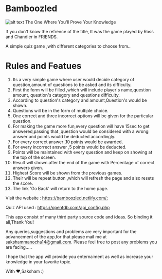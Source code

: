 # Bamboozled
![alt text](https://encrypted-tbn0.gstatic.com/images?q=tbn:ANd9GcTKM5gp4GRQhK5dKW5xEz-iaPagkSkclwSH87ZqWhDur9j5P7BC)                         The One Where You'll Prove Your Knowledge

If you don't know the refrence of the title, It was the game played by Ross and Chandler in FRIENDS.

A simple quiz game ,with different categories to choose from..

# Rules and Featues
1. Its a very simple game where user would decide category of question,amount of questions to be asked and its difficulty.
2. First the form will be filled ,which will include player's name,question amount, question's category and questions difficulty.
3. According to question's category and amount,Question's would be shown. 
4. Questions will be in the form of multiple choice.
5. One correct and three incorrect options will be given for the particular question.
6. For making the game more fun,every question will have 15sec to get answered,passing that ,question would be considered with a wrong   answer and points would be deducted accordingly.
7. For every correct answer ,10 points would be awarded.
8. For every incorrect answer ,5 points would be deducted.
9. Points will be maintained with every question and keep on showing at the top of the screen.
10. Result will shown after the end of the game with Percentage of correct answers given.
11. Highest Score will be shown from the previous games.
12. Their will be repeat button ,which will refresh the page and also resets the score.
13. The link 'Go Back' will return to the home page. 

Visit the website  : https://bamboozled.netlify.com/;

Quiz API used : https://opentdb.com/api_config.php

This app consist of many third party source code and ideas.
So binding it all,Thank You!

  
Any queries,suggestions and problems are very important for the advancement of the app,for that please mail me at sakshammanocha14@gmail.com.
Please feel free to post any problems you are facing.....

I hope that the app will provide you enternaiment as well as increase your knowledge in your favorite topic.

With ❤,Saksham :)


